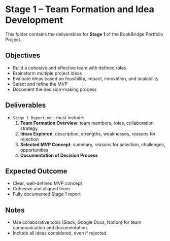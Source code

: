 # Stage 1 – Team Formation and Idea Development

This folder contains the deliverables for **Stage 1** of the BookBridge Portfolio Project.

## Objectives

- Build a cohesive and effective team with defined roles
- Brainstorm multiple project ideas
- Evaluate ideas based on feasibility, impact, innovation, and scalability
- Select and refine the MVP
- Document the decision-making process

## Deliverables

- `Stage_1_Report.md` – must include:
  1. **Team Formation Overview**: team members, roles, collaboration strategy
  2. **Ideas Explored**: description, strengths, weaknesses, reasons for rejection
  3. **Selected MVP Concept**: summary, reasons for selection, challenges, opportunities
  4. **Documentation of Decision Process**

## Expected Outcome

- Clear, well-defined MVP concept
- Cohesive and aligned team
- Fully documented Stage 1 report

## Notes

- Use collaborative tools (Slack, Google Docs, Notion) for team communication and documentation.
- Include all ideas considered, even if rejected.
